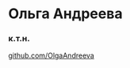 <!DOCTYPE HTML>
<html> <head>
  </head>
  <body>
    <h1>Ольга Андреева</h1>
    <h3>к.т.н.</h3>
    <p>
      <a href="https://github.com/OlgaAndreeva">github.com/OlgaAndreeva</a>
    </p>
  </body>
</html>


